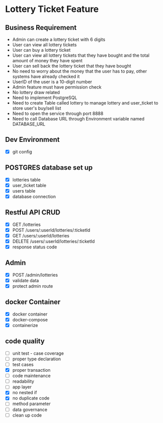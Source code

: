 # Lottery Ticket Feature
## Business Requirement
- Admin can create a lottery ticket with 6 digits
- User can view all lottery tickets
- User can buy a lottery ticket
- User can view all lottery tickets that they have bought and the total amount of money they have spent
- User can sell back the lottery ticket that they have bought
- No need to worry about the money that the user has to pay, other systems have already checked it
- UserID of the user is a 10-digit number
- Admin feature must have permission check
- No lottery draw related
- Need to implement PostgreSQL
- Need to create Table called lottery to manage lottery and user_ticket to store user's buy/sell list
- Need to open the service through port 8888
- Need to call Database URL through Environment variable named DATABASE_URL
## Dev Environment
- [x] git config
## POSTGRES database set up
- [x] lotteries table
- [x] user_ticket table
- [x] users table
- [x] database connection
## Restful API CRUD
- [x] GET /lotteries
- [x] POST /users/:userId/lotteries/:ticketId
- [x] GET /users/:userId/lotteries
- [x] DELETE /users/:userId/lotteries/:ticketId
- [x] response status code
## Admin
- [x] POST /admin/lotteries
- [x] validate data
- [x] protect admin route
## docker Container
- [x] docker container
- [x] docker-compose
- [x] containerize
## code quality
- [ ] unit test - case coverage
- [ ] proper type declaration
- [ ] test cases
- [x] proper transaction
- [ ] code maintenance
- [ ] readability
- [ ] app layer
- [x] no nested if
- [x] no duplicate code
- [ ] method parameter
- [ ] data governance
- [ ] clean up code
